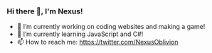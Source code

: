 ### Hi there 👋, I'm Nexus!

- 🔭 I’m currently working on coding websites and making a game!
- 🌱 I’m currently learning JavaScript and C#!
- 📫 How to reach me: https://twitter.com/NexusOblivion
